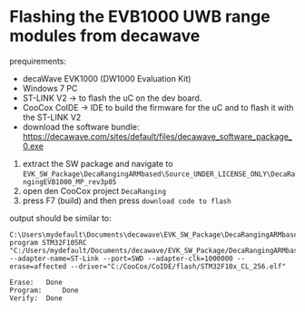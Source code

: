 # Flashing the EVB1000 UWB range modules from decawave

prequirements:
* decaWave EVK1000 (DW1000 Evaluation Kit)
* Windows 7 PC
* ST-LINK V2 -> to flash the uC on the dev board.
* CooCox CoIDE -> IDE to build the firmware for the uC and to flash it with the ST-LINK V2
* download the software bundle: https://decawave.com/sites/default/files/decawave_software_package_0.exe

1. extract the SW package and navigate to `EVK_SW_Package\DecaRangingARMbased\Source_UNDER_LICENSE_ONLY\DecaRangingEVB1000_MP_rev3p05`
2. open den CooCox project `DecaRanging`
3. press F7 (build) and then press `download code to flash` 

output should be similar to: 
```
C:\Users\mydefault\Documents\decawave\EVK_SW_Package\DecaRangingARMbased\Source_UNDER_LICENSE_ONLY\DecaRangingEVB1000_MP_rev3p05>"C:/CooCox/CoIDE/bin\coflash.exe" program STM32F105RC "C:/Users/mydefault/Documents/decawave/EVK_SW_Package/DecaRangingARMbased/Source_UNDER_LICENSE_ONLY/DecaRangingEVB1000_MP_rev3p05/EVK1000/Debug/bin/EVK1000.bin" --adapter-name=ST-Link --port=SWD --adapter-clk=1000000 --erase=affected --driver="C:/CooCox/CoIDE/flash/STM32F10x_CL_256.elf"  

Erase:	 Done
Program:	 Done
Verify:	 Done
```
